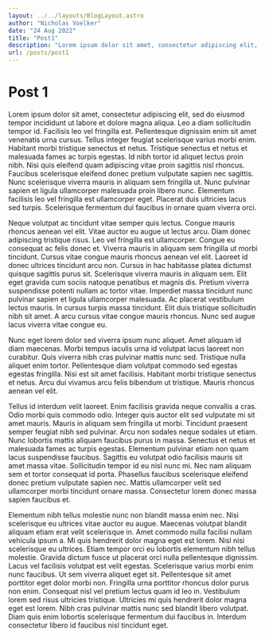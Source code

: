 ```yaml
---
layout: ../../layouts/BlogLayout.astro
author: "Nicholas Voelker"
date: "24 Aug 2022"
title: "Post1"
description: "Lorem ipsum dolor sit amet, consectetur adipiscing elit, sed do eiusmod tempor incididunt ut labore et dolore magna aliqua."
url: /posts/post1
---
```


# Post 1

Lorem ipsum dolor sit amet, consectetur adipiscing elit, sed do eiusmod tempor incididunt ut labore et dolore magna aliqua. Leo a diam sollicitudin tempor id. Facilisis leo vel fringilla est. Pellentesque dignissim enim sit amet venenatis urna cursus. Tellus integer feugiat scelerisque varius morbi enim. Habitant morbi tristique senectus et netus. Tristique senectus et netus et malesuada fames ac turpis egestas. Id nibh tortor id aliquet lectus proin nibh. Nisi quis eleifend quam adipiscing vitae proin sagittis nisl rhoncus. Faucibus scelerisque eleifend donec pretium vulputate sapien nec sagittis. Nunc scelerisque viverra mauris in aliquam sem fringilla ut. Nunc pulvinar sapien et ligula ullamcorper malesuada proin libero nunc. Elementum facilisis leo vel fringilla est ullamcorper eget. Placerat duis ultricies lacus sed turpis. Scelerisque fermentum dui faucibus in ornare quam viverra orci.

Neque volutpat ac tincidunt vitae semper quis lectus. Congue mauris rhoncus aenean vel elit. Vitae auctor eu augue ut lectus arcu. Diam donec adipiscing tristique risus. Leo vel fringilla est ullamcorper. Congue eu consequat ac felis donec et. Viverra mauris in aliquam sem fringilla ut morbi tincidunt. Cursus vitae congue mauris rhoncus aenean vel elit. Laoreet id donec ultrices tincidunt arcu non. Cursus in hac habitasse platea dictumst quisque sagittis purus sit. Scelerisque viverra mauris in aliquam sem. Elit eget gravida cum sociis natoque penatibus et magnis dis. Pretium viverra suspendisse potenti nullam ac tortor vitae. Imperdiet massa tincidunt nunc pulvinar sapien et ligula ullamcorper malesuada. Ac placerat vestibulum lectus mauris. In cursus turpis massa tincidunt. Elit duis tristique sollicitudin nibh sit amet. A arcu cursus vitae congue mauris rhoncus. Nunc sed augue lacus viverra vitae congue eu.

Nunc eget lorem dolor sed viverra ipsum nunc aliquet. Amet aliquam id diam maecenas. Morbi tempus iaculis urna id volutpat lacus laoreet non curabitur. Quis viverra nibh cras pulvinar mattis nunc sed. Tristique nulla aliquet enim tortor. Pellentesque diam volutpat commodo sed egestas egestas fringilla. Nisi est sit amet facilisis. Habitant morbi tristique senectus et netus. Arcu dui vivamus arcu felis bibendum ut tristique. Mauris rhoncus aenean vel elit.

Tellus id interdum velit laoreet. Enim facilisis gravida neque convallis a cras. Odio morbi quis commodo odio. Integer quis auctor elit sed vulputate mi sit amet mauris. Mauris in aliquam sem fringilla ut morbi. Tincidunt praesent semper feugiat nibh sed pulvinar. Arcu non sodales neque sodales ut etiam. Nunc lobortis mattis aliquam faucibus purus in massa. Senectus et netus et malesuada fames ac turpis egestas. Elementum pulvinar etiam non quam lacus suspendisse faucibus. Sagittis eu volutpat odio facilisis mauris sit amet massa vitae. Sollicitudin tempor id eu nisl nunc mi. Nec nam aliquam sem et tortor consequat id porta. Phasellus faucibus scelerisque eleifend donec pretium vulputate sapien nec. Mattis ullamcorper velit sed ullamcorper morbi tincidunt ornare massa. Consectetur lorem donec massa sapien faucibus et.

Elementum nibh tellus molestie nunc non blandit massa enim nec. Nisi scelerisque eu ultrices vitae auctor eu augue. Maecenas volutpat blandit aliquam etiam erat velit scelerisque in. Amet commodo nulla facilisi nullam vehicula ipsum a. Mi quis hendrerit dolor magna eget est lorem. Nisl nisi scelerisque eu ultrices. Etiam tempor orci eu lobortis elementum nibh tellus molestie. Gravida dictum fusce ut placerat orci nulla pellentesque dignissim. Lacus vel facilisis volutpat est velit egestas. Scelerisque varius morbi enim nunc faucibus. Ut sem viverra aliquet eget sit. Pellentesque sit amet porttitor eget dolor morbi non. Fringilla urna porttitor rhoncus dolor purus non enim. Consequat nisl vel pretium lectus quam id leo in. Vestibulum lorem sed risus ultricies tristique. Ultricies mi quis hendrerit dolor magna eget est lorem. Nibh cras pulvinar mattis nunc sed blandit libero volutpat. Diam quis enim lobortis scelerisque fermentum dui faucibus in. Interdum consectetur libero id faucibus nisl tincidunt eget.
